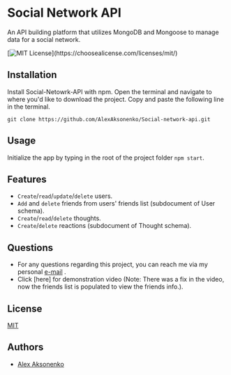 
# Social Network API

An API building platform that utilizes MongoDB and Mongoose to manage data for a social network.



[![MIT License](https://img.shields.io/apm/l/atomic-design-ui.svg?)](https://choosealicense.com/licenses/mit/)



## Installation

Install Social-Netowrk-API with npm. Open the terminal and navigate to where you'd like to download the project.
Copy and paste the following line in the terminal.

```
git clone https://github.com/AlexAksonenko/Social-network-api.git
```
## Usage 
Initialize the app by typing in the root of the project folder ```npm start```.
    
## Features

- ```Create```/```read```/```update```/```delete``` users.
- ```Add``` and ```delete``` friends from users' friends list (subdocument of User schema).
- ```Create```/```read```/```delete``` thoughts.
- ```Create```/```delete``` reactions (subdocument of Thought schema).

## Questions
* For any questions regarding this project, you can reach me via my personal [e-mail](mailto:aksenenkos@gmail.com) .
* Click [here] for demonstration video (Note: There was a fix in the video, now the friends list is populated to view the friends info.).
## License

[MIT](https://choosealicense.com/licenses/mit/)


## Authors

- [Alex Aksonenko](https://github.com/AlexAksonenko)